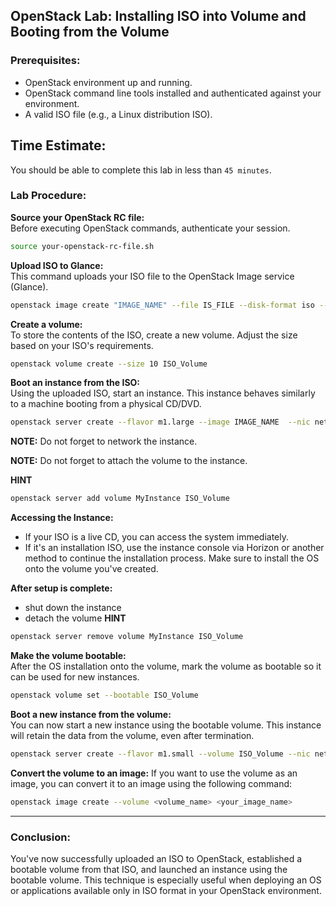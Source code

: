 ## **OpenStack Lab: Installing ISO into Volume and Booting from the Volume**

### **Prerequisites:**
- OpenStack environment up and running.
- OpenStack command line tools installed and authenticated against your environment.
- A valid ISO file (e.g., a Linux distribution ISO).

## Time Estimate:

You should be able to complete this lab in less than `45 minutes`.


### **Lab Procedure:**

**Source your OpenStack RC file:**  
Before executing OpenStack commands, authenticate your session.
```bash
source your-openstack-rc-file.sh
```

**Upload ISO to Glance:**  
This command uploads your ISO file to the OpenStack Image service (Glance).
```bash
openstack image create "IMAGE_NAME" --file IS_FILE --disk-format iso --public
```

**Create a volume:**  
To store the contents of the ISO, create a new volume. Adjust the size based on your ISO's requirements.
```bash
openstack volume create --size 10 ISO_Volume
```

**Boot an instance from the ISO:**  
Using the uploaded ISO, start an instance. This instance behaves similarly to a machine booting from a physical CD/DVD.
```bash
openstack server create --flavor m1.large --image IMAGE_NAME  --nic net-id=Your_Net_ID MyInstance
```
**NOTE:** Do not forget to network the instance.

**NOTE:** Do not forget to attach the volume to the instance.

**HINT**

```bash
openstack server add volume MyInstance ISO_Volume
```

**Accessing the Instance:**
- If your ISO is a live CD, you can access the system immediately.
- If it's an installation ISO, use the instance console via Horizon or another method to continue the installation process. Make sure to install the OS onto the volume you've created.

**After setup is complete:**

- shut down the instance
- detach the volume
**HINT**
```bash
openstack server remove volume MyInstance ISO_Volume
```


**Make the volume bootable:**  
After the OS installation onto the volume, mark the volume as bootable so it can be used for new instances.
```bash
openstack volume set --bootable ISO_Volume
```

**Boot a new instance from the volume:**  
You can now start a new instance using the bootable volume. This instance will retain the data from the volume, even after termination.
```bash
openstack server create --flavor m1.small --volume ISO_Volume --nic net-id=Your_Net_ID New_Instance_Name
```

**Convert the volume to an image:**
If you want to use the volume as an image, you can convert it to an image using the following command:
```bash
openstack image create --volume <volume_name> <your_image_name>
```


---

### **Conclusion:**
You've now successfully uploaded an ISO to OpenStack, established a bootable volume from that ISO, and launched an instance using the bootable volume. This technique is especially useful when deploying an OS or applications available only in ISO format in your OpenStack environment.